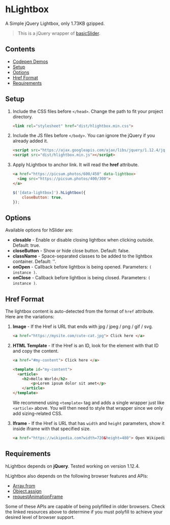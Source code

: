 # hLightbox

A Simple jQuery Lightbox, only 1.73KB gzipped.

> This is a jQuery wrapper of [basicSlider](https://github.com/electerious/basicSlider).

## Contents

- [Codepen Demos](https://codepen.io/hrsetyono/pen/aPPEWa)
- [Setup](#setup)
- [Options](#options)
- [Href Format](#href-format)
- [Requirements](#requirements)

## Setup

1. Include the CSS files before `</head>`. Change the path to fit your project directory.

	```html
	<link rel="stylesheet" href="dist/hlightbox.min.css">
	```

1. Include the JS files before `</body>`. You can ignore the jQuery if you already added it.

	```html
	<script src="https://ajax.googleapis.com/ajax/libs/jquery/1.12.4/jquery.min.js"></script>
	<script src="dist/hlightbox.min.js"></script>
	```

1. Apply hLightbox to anchor link. It will read the **href** attribute.

	```html
	<a href="https://picsum.photos/600/450" data-lightbox>
	  <img src="https://picsum.photos/400/300">
	</a>
	```

	```js
	$('[data-lightbox]').hLightbox({
		closeButton: true,
	});
	```

## Options

Available options for hSlider are:

- **closable** - Enable or disable closing lightbox when clicking outside. Default: true.
- **closeButton** - Show or hide close button. Default: false.
- **className** - Space-separated classes to be added to the lightbox container. Default: ''.
- **onOpen** - Callback before lightbox is being opened. Parameters: `( instance )`.
- **onClose** - Callback 	before lightbox is being closed. Parameters: `( instance )`.

## Href Format

The lightbox content is auto-detected from the format of `href` attribute. Here are the variations:

1. **Image** - If the Href is URL that ends with jpg / jpeg / png / gif / svg.

	```html
	<a href="https://mysite.com/cute-cat.jpg"> Click here </a>
	```

1. **HTML Template** - If the Href is an ID, look for the element with that ID and copy the content.

	```html
	<a href="#my-content"> Click here </a>

	<template id="my-content">
	  <article>
	    <h2>Hello World</h2>
			<p>Lorem ipsum dolor sit amet</p>
		</article>
	</template>
	```

	We recommend using `<template>` tag and adds a single wrapper just like `<article>` above. You will then need to style that wrapper since we only add sizing-related CSS.

1. **Iframe** - If the Href is URL that has `width` and `height` parameters, show it inside iframe with that specified size.

	```html
	<a href="https://wikipedia.com?width=720&height=480"> Open Wikipedia </a>
	```

## Requirements

hLightbox depends on **jQuery**. Tested working on version 1.12.4.

hLightbox also depends on the following browser features and APIs:

- [Array.from](https://www.ecma-international.org/ecma-262/6.0/#sec-array.from)
- [Object.assign](http://www.ecma-international.org/ecma-262/6.0/#sec-object.assign)
- [requestAnimationFrame](https://www.w3.org/TR/animation-timing/#dom-windowanimationtiming-requestanimationframe)

Some of these APIs are capable of being polyfilled in older browsers. Check the linked resources above to determine if you must polyfill to achieve your desired level of browser support.